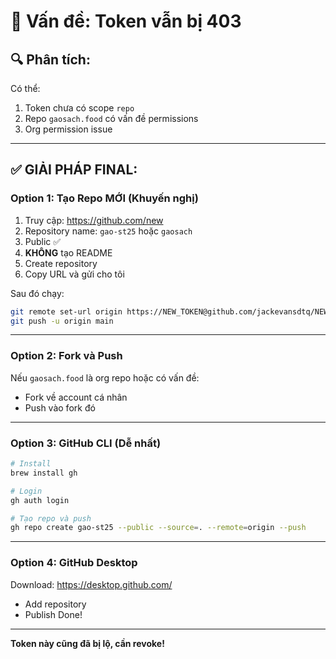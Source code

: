 # 🚨 Vấn đề: Token vẫn bị 403

## 🔍 Phân tích:

Có thể:
1. Token chưa có scope `repo`
2. Repo `gaosach.food` có vấn đề permissions
3. Org permission issue

---

## ✅ GIẢI PHÁP FINAL:

### Option 1: Tạo Repo MỚI (Khuyến nghị)

1. Truy cập: https://github.com/new
2. Repository name: `gao-st25` hoặc `gaosach`
3. Public ✅
4. **KHÔNG** tạo README
5. Create repository
6. Copy URL và gửi cho tôi

Sau đó chạy:
```bash
git remote set-url origin https://NEW_TOKEN@github.com/jackevansdtq/NEW_REPO_NAME.git
git push -u origin main
```

---

### Option 2: Fork và Push

Nếu `gaosach.food` là org repo hoặc có vấn đề:
- Fork về account cá nhân
- Push vào fork đó

---

### Option 3: GitHub CLI (Dễ nhất)

```bash
# Install
brew install gh

# Login
gh auth login

# Tạo repo và push
gh repo create gao-st25 --public --source=. --remote=origin --push
```

---

### Option 4: GitHub Desktop

Download: https://desktop.github.com/
- Add repository
- Publish
Done!

---

**Token này cũng đã bị lộ, cần revoke!**
